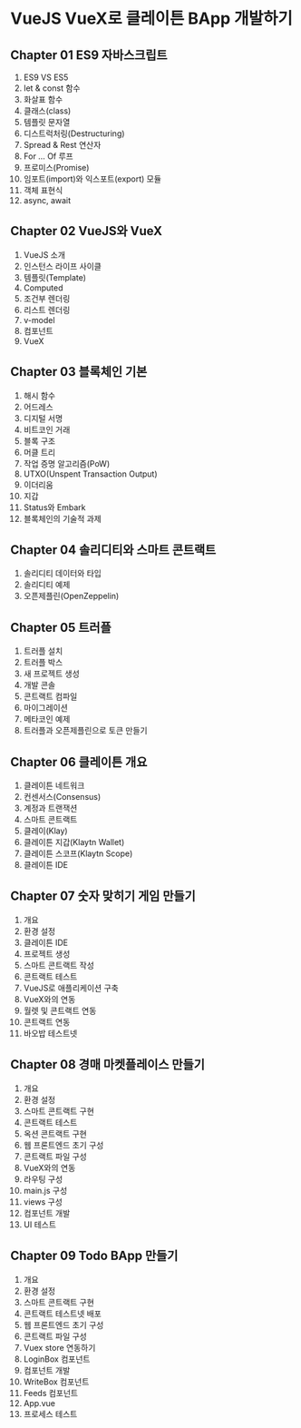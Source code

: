 # VueJS VueX로 클레이튼 BApp 개발하기

## Chapter 01 ES9 자바스크립트
1. ES9 VS ES5
2. let & const 함수
3. 화살표 함수
4. 클래스(class)
5. 템플릿 문자열
6. 디스트럭처링(Destructuring)
7. Spread & Rest 연산자
8. For … Of 루프
9. 프로미스(Promise)
10. 임포트(import)와 익스포트(export) 모듈
11. 객체 표현식
12. async, await

## Chapter 02 VueJS와 VueX
1. VueJS 소개
2. 인스턴스 라이프 사이클
3. 템플릿(Template)
4. Computed
5. 조건부 렌더링
6. 리스트 렌더링
7. v-model
8. 컴포넌트
9. VueX

## Chapter 03 블록체인 기본
1. 해시 함수
2. 어드레스
3. 디지털 서명
4. 비트코인 거래
5. 블록 구조
6. 머클 트리
7. 작업 증명 알고리즘(PoW)
8. UTXO(Unspent Transaction Output)
9. 이더리움
10. 지갑
11. Status와 Embark
12. 블록체인의 기술적 과제

## Chapter 04 솔리디티와 스마트 콘트랙트
1. 솔리디티 데이터와 타입
2. 솔리디티 예제
3. 오픈제플린(OpenZeppelin)

## Chapter 05 트러플
1. 트러플 설치
2. 트러플 박스
3. 새 프로젝트 생성
4. 개발 콘솔
5. 콘트랙트 컴파일
6. 마이그레이션
7. 메타코인 예제
8. 트러플과 오픈제플린으로 토큰 만들기

## Chapter 06 클레이튼 개요
1. 클레이튼 네트워크
2. 컨센서스(Consensus)
3. 계정과 트랜잭션
4. 스마트 콘트랙트
5. 클레이(Klay)
6. 클레이튼 지갑(Klaytn Wallet)
7. 클레이튼 스코프(Klaytn Scope)
8. 클레이튼 IDE

## Chapter 07 숫자 맞히기 게임 만들기
1. 개요
2. 환경 설정
3. 클레이튼 IDE
4. 프로젝트 생성
5. 스마트 콘트랙트 작성
6. 콘트랙트 테스트
7. VueJS로 애플리케이션 구축
8. VueX와의 연동
9. 월렛 및 콘트랙트 연동
10. 콘트랙트 연동
11. 바오밥 테스트넷

## Chapter 08 경매 마켓플레이스 만들기
1. 개요
2. 환경 설정
3. 스마트 콘트랙트 구현
4. 콘트랙트 테스트
5. 옥션 콘트랙트 구현
6. 웹 프론트엔드 초기 구성
7. 콘트랙트 파일 구성
8. VueX와의 연동
9. 라우팅 구성
10. main.js 구성
11. views 구성
12. 컴포넌트 개발
13. UI 테스트

## Chapter 09 Todo BApp 만들기
1. 개요
2. 환경 설정
3. 스마트 콘트랙트 구현
4. 콘트랙트 테스트넷 배포
5. 웹 프론트엔드 초기 구성
6. 콘트랙트 파일 구성
7. Vuex store 연동하기
8. LoginBox 컴포넌트
9. 컴포넌트 개발
10. WriteBox 컴포넌트
11. Feeds 컴포넌트
12. App.vue
13. 프로세스 테스트